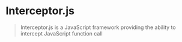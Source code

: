 # Interceptor.js

> Interceptor.js is a JavaScript framework providing the ability to intercept JavaScript function call

